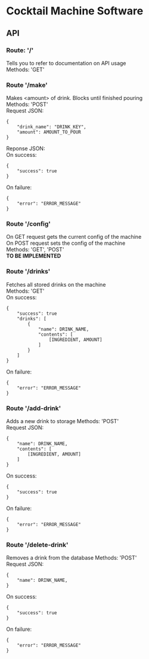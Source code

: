 # Cocktail Machine Software

## API

### Route: '/'
Tells you to refer to documentation on API usage</br>
Methods: 'GET'</br>

### Route '/make'
Makes \<amount> of drink. Blocks until finished pouring</br>
Methods: 'POST'</br>
Request JSON:
```
{
    "drink_name": "DRINK_KEY",
    "amount": AMOUNT_TO_POUR
}
```
Reponse JSON:</br>
On success:
```
{
    "success": true
}
```
On failure:</br>
```
{
    "error": "ERROR_MESSAGE"
}
```

### Route '/config'
On GET request gets the current config of the machine</br>
On POST request sets the config of the machine</br>
Methods: 'GET', 'POST'</br>
<b>TO BE IMPLEMENTED</b>

### Route '/drinks'
Fetches all stored drinks on the machine</br>
Methods: 'GET'</br>
On success:
```
{
    "success": true
    "drinks": [
        {
            "name": DRINK_NAME,
            "contents": [
                [INGREDIENT, AMOUNT]
            ]
        }
    ]
}
```
On failure:
```
{
    "error": "ERROR_MESSAGE"
}
```

### Route '/add-drink'
Adds a new drink to storage
Methods: 'POST'</br>
Request JSON:
```
{
    "name": DRINK_NAME,
    "contents": [
        [INGREDIENT, AMOUNT]
    ]
}
```

On success:
```
{
    "success": true
}
```
On failure:
```
{
    "error": "ERROR_MESSAGE"
}
```

### Route '/delete-drink'
Removes a drink from the database
Methods: 'POST'</br>
Request JSON:
```
{
    "name": DRINK_NAME,
}
```
On success:
```
{
    "success": true
}
```
On failure:
```
{
    "error": "ERROR_MESSAGE"
}
```
